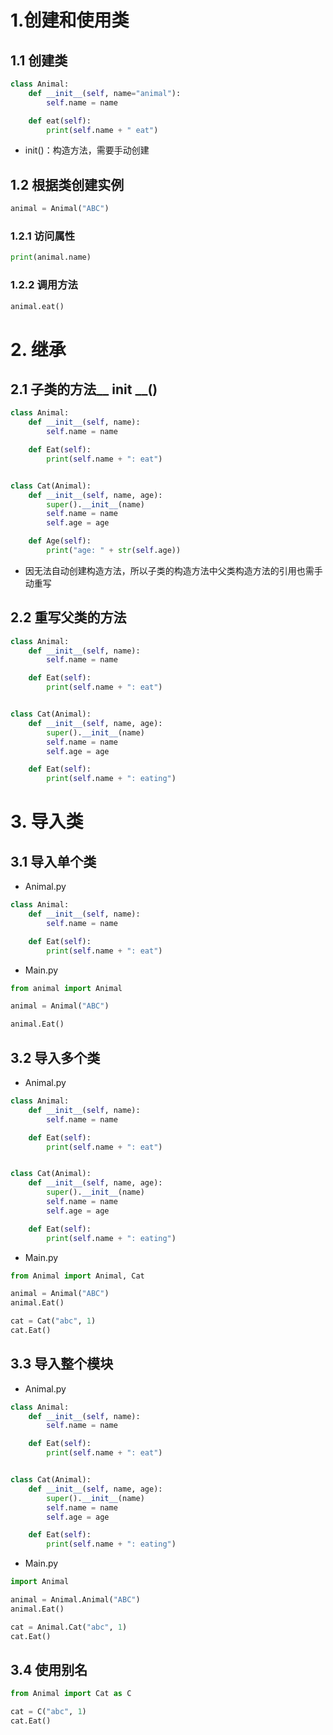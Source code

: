 # 1.创建和使用类

## 1.1 创建类

```python
class Animal:
    def __init__(self, name="animal"):
        self.name = name

    def eat(self):
        print(self.name + " eat")
```

- init()：构造方法，需要手动创建



## 1.2 根据类创建实例

```python
animal = Animal("ABC")
```



### 1.2.1 访问属性

```python
print(animal.name)
```



### 1.2.2 调用方法

```python
animal.eat()
```



# 2. 继承

## 2.1 子类的方法__ init __()

```python
class Animal:
    def __init__(self, name):
        self.name = name

    def Eat(self):
        print(self.name + ": eat")


class Cat(Animal):
    def __init__(self, name, age):
        super().__init__(name)
        self.name = name
        self.age = age

    def Age(self):
        print("age: " + str(self.age))
```

- 因无法自动创建构造方法，所以子类的构造方法中父类构造方法的引用也需手动重写



## 2.2 重写父类的方法

```python
class Animal:
    def __init__(self, name):
        self.name = name

    def Eat(self):
        print(self.name + ": eat")


class Cat(Animal):
    def __init__(self, name, age):
        super().__init__(name)
        self.name = name
        self.age = age

    def Eat(self):
        print(self.name + ": eating")
```



# 3. 导入类

## 3.1 导入单个类

- Animal.py

```python
class Animal:
    def __init__(self, name):
        self.name = name

    def Eat(self):
        print(self.name + ": eat")
```

- Main.py

```python
from animal import Animal

animal = Animal("ABC")

animal.Eat()
```



## 3.2 导入多个类

- Animal.py

```python
class Animal:
    def __init__(self, name):
        self.name = name

    def Eat(self):
        print(self.name + ": eat")


class Cat(Animal):
    def __init__(self, name, age):
        super().__init__(name)
        self.name = name
        self.age = age

    def Eat(self):
        print(self.name + ": eating")
```

- Main.py

```python
from Animal import Animal, Cat

animal = Animal("ABC")
animal.Eat()

cat = Cat("abc", 1)
cat.Eat()
```



## 3.3 导入整个模块

- Animal.py

```python
class Animal:
    def __init__(self, name):
        self.name = name

    def Eat(self):
        print(self.name + ": eat")


class Cat(Animal):
    def __init__(self, name, age):
        super().__init__(name)
        self.name = name
        self.age = age

    def Eat(self):
        print(self.name + ": eating")
```

- Main.py

```python
import Animal

animal = Animal.Animal("ABC")
animal.Eat()

cat = Animal.Cat("abc", 1)
cat.Eat()
```



## 3.4 使用别名

```python
from Animal import Cat as C

cat = C("abc", 1)
cat.Eat()
```



